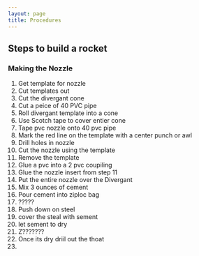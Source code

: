 ```yaml
---
layout: page
title: Procedures
---
```

## Steps to build a rocket

### Making the Nozzle
1. Get template for nozzle
2. Cut templates out
3. Cut the divergant cone
4. Cut a peice of 40 PVC pipe
5. Roll divergant template into a cone
6. Use Scotch tape to cover entier cone
7. Tape pvc nozzle onto 40 pvc pipe
8. Mark the red line on the template with a center punch or awl
9. Drill holes in nozzle
10. Cut the nozzle using the template
11. Remove the template
12. Glue a pvc into a 2 pvc coupiling 
13. Glue the nozzle insert from step 11
14.  Put the entire nozzle over the Divergant
15.  Mix 3 ounces of cement
16.  Pour cement into ziploc bag
17.  ?????
18.  Push down on steel
19.  cover the steal with sement
20.  let sement to dry
21.  Z???????
22.  Once its dry driil out the thoat
23. 


